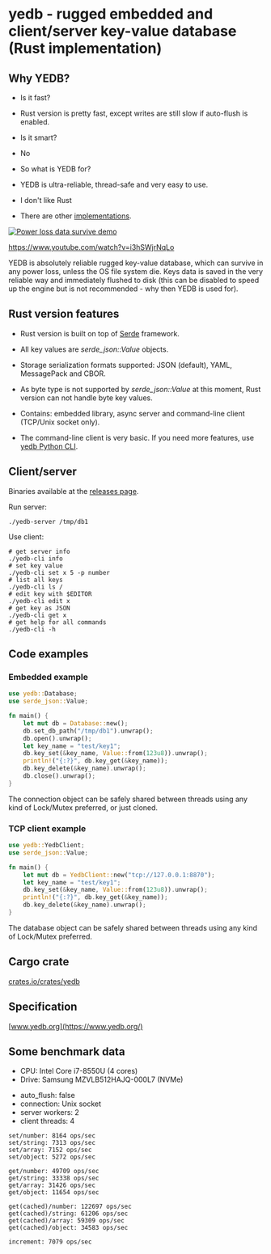 # yedb - rugged embedded and client/server key-value database (Rust implementation)

## Why YEDB?

- Is it fast?
- Rust version is pretty fast, except writes are still slow if auto-flush is
  enabled.

- Is it smart?
- No

- So what is YEDB for?
- YEDB is ultra-reliable, thread-safe and very easy to use.

- I don't like Rust
- There are other [implementations](https://www.yedb.org).

[![Power loss data survive
demo](https://img.youtube.com/vi/i3hSWjrNqLo/0.jpg)](https://www.youtube.com/watch?v=i3hSWjrNqLo)

https://www.youtube.com/watch?v=i3hSWjrNqLo


YEDB is absolutely reliable rugged key-value database, which can survive in any
power loss, unless the OS file system die. Keys data is saved in the very
reliable way and immediately flushed to disk (this can be disabled to speed up
the engine but is not recommended - why then YEDB is used for).

## Rust version features

- Rust version is built on top of [Serde](https://serde.rs) framework.

- All key values are *serde_json::Value* objects.

- Storage serialization formats supported: JSON (default), YAML, MessagePack
  and CBOR.

- As byte type is not supported by *serde_json::Value* at this moment, Rust
  version can not handle byte key values.

- Contains: embedded library, async server and command-line client (TCP/Unix
  socket only).

- The command-line client is very basic. If you need more features, use [yedb
  Python CLI](https://github.com/alttch/yedb-py).

## Client/server

Binaries available at the [releases
page](https://github.com/alttch/yedb-rs/releases).

Run server:

```
./yedb-server /tmp/db1
```

Use client:

```
# get server info
./yedb-cli info
# set key value
./yedb-cli set x 5 -p number
# list all keys
./yedb-cli ls /
# edit key with $EDITOR
./yedb-cli edit x
# get key as JSON
./yedb-cli get x
# get help for all commands
./yedb-cli -h
```

## Code examples

### Embedded example

```rust
use yedb::Database;
use serde_json::Value;

fn main() {
    let mut db = Database::new();
    db.set_db_path("/tmp/db1").unwrap();
    db.open().unwrap();
    let key_name = "test/key1";
    db.key_set(&key_name, Value::from(123u8)).unwrap();
    println!("{:?}", db.key_get(&key_name));
    db.key_delete(&key_name).unwrap();
    db.close().unwrap();
}
```

The connection object can be safely shared between threads using any kind of
Lock/Mutex preferred, or just cloned.

### TCP client example

```rust
use yedb::YedbClient;
use serde_json::Value;

fn main() {
    let mut db = YedbClient::new("tcp://127.0.0.1:8870");
    let key_name = "test/key1";
    db.key_set(&key_name, Value::from(123u8)).unwrap();
    println!("{:?}", db.key_get(&key_name));
    db.key_delete(&key_name).unwrap();
}
```

The database object can be safely shared between threads using any kind of
Lock/Mutex preferred.

## Cargo crate

[crates.io/crates/yedb](https://crates.io/crates/yedb)

## Specification

[www.yedb.org](https://www.yedb.org/)

## Some benchmark data

* CPU: Intel Core i7-8550U (4 cores)
* Drive: Samsung MZVLB512HAJQ-000L7 (NVMe)

- auto\_flush: false
- connection: Unix socket
- server workers: 2
- client threads: 4

```
set/number: 8164 ops/sec
set/string: 7313 ops/sec
set/array: 7152 ops/sec
set/object: 5272 ops/sec

get/number: 49709 ops/sec
get/string: 33338 ops/sec
get/array: 31426 ops/sec
get/object: 11654 ops/sec

get(cached)/number: 122697 ops/sec
get(cached)/string: 61206 ops/sec
get(cached)/array: 59309 ops/sec
get(cached)/object: 34583 ops/sec

increment: 7079 ops/sec
```
